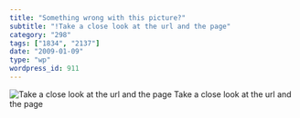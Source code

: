 ```yaml
---
title: "Something wrong with this picture?"
subtitle: "!Take a close look at the url and the page"
category: "298"
tags: ["1834", "2137"]
date: "2009-01-09"
type: "wp"
wordpress_id: 911
---
```

![Take a close look at the url and the page](https://i0.wp.com/s3.media.squarespace.com/production/1075723/12829350/wp-content/uploads/2009/01/picture-1-300x97.jpg?resize=300%2C97) Take a close look at the url and the page